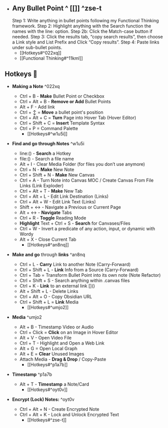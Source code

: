 - ## Any Bullet Point ^ [[]] ^zse-t
    Step 1: Write anything in bullet points following my Functional Thinking framework.
    Step 2: Highlight anything with the Search function the names with the line: option.
    	Step 2b: Click the Match-case button if needed.
    Step 3: Click the results tab, “copy search results”, then choose a Link style and List Prefix and Click “Copy results”.
    Step 4: Paste links under sub-bullet points.
	- [[Hotkeys#^022xq]]
	- [[Functional Thinking#^11kml]]
## Hotkeys 🧭
- **Making a Note** ^022xq
    - Ctrl + B - **Make** Bullet Point or Checkbox
    - Ctrl + Alt + B - **Remove or Add** Bullet Points
    - Alt + F - Add link
    - Ctrl + ↕ = **Move** a bullet point's position
    - Ctrl + Alt + C = **Turn** Page into Hover Tab (Hover Editor)
    - Ctrl + Shift + C = **Insert** Template Syntax
    - Ctrl + P = Command Palette
		- [[Hotkeys#^w1u5i]]

- **Find and go through Notes** ^w1u5i
    - line:() - **Search** a Hotkey
    - file:() - Search a file name
    - Alt + I - Clear Media Folder (for files you don’t use anymore)
    - Ctrl + N - **Make** New Note
    - Ctrl + Shift + N - **Make** New Canvas
    - Ctrl + A - Turn Note into Canvas MOC / Create Canvas From File Links (Link Exploder)
    - Ctrl + Alt + T - **Make** New Tab
    - Ctrl + Alt + L - Edit Link Destination (Links)
    - Ctrl + Alt + W - Edit Link Text (Links)
    - Shift + ↔ - Navigate a Previous or Current Page
    - Alt + ↔ - **Navigate** Tabs
    - Ctrl + R - **Toggle** Reading Mode
    - **Highlight** Text + Ctrl + S - **Search** for Canvases/Files
    - Ctrl + W - Invert a predicate of any action, input, or dynamic with Wordy
    - Alt + X - Close Current Tab
        - [[Hotkeys#^an8nq]]


- **Make and go** through **links** ^an8nq
    - Ctrl + L - **Carry** Link to another Note (Carry-Forward)
    - Ctrl + Shift + L - **Link** Info from a Source (Carry-Forward)
    - Ctrl + Tab = Transform Bullet Point into its own note (Note Refactor)
    - Ctrl + Shift + S - Search anything within .canvas files
    - Ctrl + K - **Link** to an external link []\()
    - Alt + Shift + L - Delete Links
    - Ctrl + Alt + O - Copy Obsidian URL
    - Ctrl + Shift + L = **Link** Media
		- [[Hotkeys#^umjo2]]

- **Media** ^umjo2
    - Alt + B - Timestamp Video or Audio
    - Ctrl + Click = **Click** on an Image in Hover Editor
    - Alt + V - Open Video File
    - Ctrl + T - Highlight and Open a Web Link
    - Alt + G = Open Local Graph
    - Alt + E = **Clear** Unused Images
    - Attach Media - **Drag & Drop** / Copy-Paste
        - [[Hotkeys#^p1a7b]]

- **Timestamp** ^p1a7b
    - Alt + T - **Timestamp** a Note/Card
        - [[Hotkeys#^oyt0v]]

- **Encrypt (Lock) Notes:** ^oyt0v
    - Ctrl + Alt + N - Create Encrypted Note
    - Ctrl + Alt + K - Lock and Unlock Encrypted Text
        - [[Hotkeys#^zse-t]]

